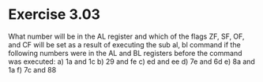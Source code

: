 # Exercise 3.03
What number will be in the AL register and which of the flags ZF, SF, OF, and CF will be set as a result of executing the sub al, bl command if the following numbers were in the AL and BL registers before the command was executed:
a) 1a and 1c
b) 29 and fe
c) ed and ee
d) 7e and 6d
e) 8a and 1a
f) 7c and 88
